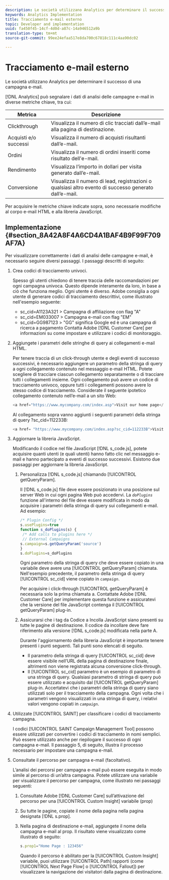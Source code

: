 ```yaml
---
description: Le società utilizzano Analytics per determinare il successo di una campagna e-mail.
keywords: Analytics Implementation
title: Tracciamento e-mail esterno
topic: Developer and implementation
uuid: fa450f45-14cf-4d0d-a87c-14a946512a9b
translation-type: tm+mt
source-git-commit: 99ee24efaa517e8da700c67818c111c4aa90dc02

---
```



# Tracciamento e-mail esterno

Le società utilizzano Analytics per determinare il successo di una campagna e-mail.

[!DNL Analytics] può segnalare i dati di analisi delle campagne e-mail in diverse metriche chiave, tra cui:

| Metrica | Descrizione |
|---|---|
| Clickthrough | Visualizza il numero di clic tracciati dall’e-mail alla pagina di destinazione. |
| Acquisti e/o successi | Visualizza il numero di acquisti risultanti dall’e-mail. |
| Ordini | Visualizza il numero di ordini inseriti come risultato dell'e-mail. |
| Rendimento | Visualizza l’importo in dollari per visita generato dall’e-mail. |
| Conversione | Visualizza il numero di lead, registrazioni o qualsiasi altro evento di successo generato dall’e-mail. |

Per acquisire le metriche chiave indicate sopra, sono necessarie modifiche al corpo e-mail HTML e alla libreria JavaScript.

## Implementazione {#section_8A42A8F4A6CD4A1BAF4B9F99F709AF7A}

Per visualizzare correttamente i dati di analisi delle campagne e-mail, è necessario seguire diversi passaggi. I passaggi descritti di seguito:

1. Crea codici di tracciamento univoci.

   Spesso gli utenti chiedono di tenere traccia delle raccomandazioni per ogni campagna univoca. Questo dipende interamente da loro, in base a ciò che funziona meglio. Ogni utente è diverso. Adobe consiglia a ogni utente di generare codici di tracciamento descrittivi, come illustrato nell'esempio seguente:

   * sc_cid=A1123A321 &gt; Campagna di affiliazione con flag "A"
   * sc_cid=EM033007 &gt; Campagna e-mail con flag "EM"
   * sc_cid=GG987123 &gt; "GG" significa Google ed è una campagna di ricerca a pagamento
   Contatta Adobe [!DNL Customer Care] per informazioni su come impostare e utilizzare i codici di monitoraggio.

1. Aggiungete i parametri delle stringhe di query ai collegamenti e-mail HTML.

   Per tenere traccia di un click-through utente e degli eventi di successo successivi, è necessario aggiungere un parametro della stringa di query a ogni collegamento contenuto nel messaggio e-mail HTML. Potete scegliere di tracciare ciascun collegamento separatamente o di tracciare tutti i collegamenti insieme. Ogni collegamento può avere un codice di tracciamento univoco, oppure tutti i collegamenti possono avere lo stesso codice di tracciamento. Considerate il seguente ipotetico collegamento contenuto nell’e-mail a un sito Web:

   ```js
   <a href="https://www.mycompany.com/index.asp">Visit our home page</a>
   ```

   Al collegamento sopra vanno aggiunti i seguenti parametri della stringa di query ?sc_cid=112233B:

   ```js
   <a href= "https://www.mycompany.com/index.asp?sc_cid=112233B">Visit our home page</a>
   ```

1. Aggiornare la libreria JavaScript.

   Modificando il codice nel file JavaScript [!DNL s_code.js], potete acquisire quanti utenti (e quali utenti) hanno fatto clic nel messaggio e-mail e hanno partecipato a eventi di successo successivi. Esistono due passaggi per aggiornare la libreria JavaScript.

   1. Personalizza [!DNL s_code.js] chiamando [!UICONTROL getQueryParam].

      Il [!DNL s_code.js] file deve essere posizionato in una posizione sul server Web in cui ogni pagina Web può accedervi. La *`doPlugins`* funzione all'interno del file deve essere modificata in modo da acquisire i parametri della stringa di query sui collegamenti e-mail. Ad esempio:

      ```js
      /* Plugin Config */ 
      s.usePlugins=true 
      function s_doPlugins(s) { 
       /* Add calls to plugins here */ 
       // External Campaigns 
      s.campaign=s.getQueryParam('source') 
      } 
      s.doPlugins=s_doPlugins 
      ```

      Ogni parametro della stringa di query che deve essere copiato in una variabile deve avere una [!UICONTROL getQueryParam] chiamata. Nell'esempio precedente, il parametro della stringa di query [!UICONTROL sc_cid] viene copiato in *`campaign`*.

      Per acquisire i click-through [!UICONTROL getQueryParam] è necessaria solo la prima chiamata a. Contattate Adobe [!DNL Customer Care] per implementare questa funzione e assicuratevi che la versione del file JavaScript contenga il [!UICONTROL getQueryParam] plug-in.

   1. Assicurarsi che i tag da Codice a Incolla JavaScript siano presenti su tutte le pagine di destinazione. Il codice da incollare deve fare riferimento alla versione [!DNL s_code.js] modificata nella parte A.

      Durante l'aggiornamento della libreria JavaScript è importante tenere presenti i punti seguenti. Tali punti sono elencati di seguito.

      * Il parametro della stringa di query [!UICONTROL sc_cid] deve essere visibile nell’URL della pagina di destinazione finale, altrimenti non viene registrata alcuna conversione click-through.
      * Il [!UICONTROL sc_cid] parametro è un esempio di parametro di una stringa di query. Qualsiasi parametro di stringa di query può essere utilizzato e acquisito dal [!UICONTROL getQueryParam] plug-in. Accertatevi che i parametri della stringa di query siano utilizzati solo per il tracciamento della campagna. Ogni volta che i parametri vengono visualizzati in una stringa di query, i relativi valori vengono copiati in *`campaign`*.

1. Utilizzate [!UICONTROL SAINT] per classificare i codici di tracciamento campagna.

   I codici [!UICONTROL SAINT Campaign Management Tool] possono essere utilizzati per convertire i codici di tracciamento in nomi semplici. Può essere utilizzato anche per riepilogare il successo di ogni campagna e-mail. Il passaggio 5, di seguito, illustra il processo necessario per impostare una campagna e-mail.

1. Consultate il percorso per campagna e-mail (facoltativo).

   L’analisi dei percorsi per campagna e-mail può essere eseguita in modo simile al percorso di un’altra campagna. Potete utilizzare una variabile per visualizzare il percorso per campagna, come illustrato nei passaggi seguenti:

   1. Consultate Adobe [!DNL Customer Care] sull’attivazione del percorso per una [!UICONTROL Custom Insight] variabile (prop)

   1. Su tutte le pagine, copiate il nome della pagina nella pagina designata [!DNL s.prop].
   1. Nella pagina di destinazione e-mail, aggiungete il nome della campagna e-mail al prop. Il risultato viene visualizzato come illustrato di seguito:

      ```js
      s.prop1="Home Page : 123456"
      ```

      Quando il percorso è abilitato per la [!UICONTROL Custom Insight] variabile, puoi utilizzare [!UICONTROL Path] rapporti (come [!UICONTROL Next Page Flow] o [!UICONTROL Fallout]) per visualizzare la navigazione dei visitatori dalla pagina di destinazione.


